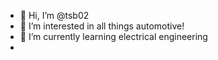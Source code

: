 - 👋 Hi, I’m @tsb02
- 👀 I’m interested in all things automotive!
- 🌱 I’m currently learning electrical engineering
- 

<!---
tsb02/tsb02 is a ✨ special ✨ repository because its `README.md` (this file) appears on your GitHub profile.
You can click the Preview link to take a look at your changes.
--->
